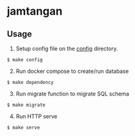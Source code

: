 # jamtangan

## Usage
1. Setup config file on the [config](config) directory.
```shell
$ make config
```

2. Run docker compose to create/run database
```shell
$ make dependency
```

3. Run migrate function to migrate SQL schema
```shell
$ make migrate
```

4. Run HTTP serve
```shell
$ make serve
```
